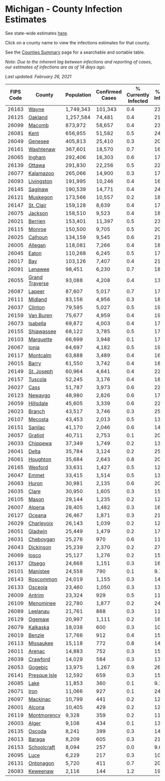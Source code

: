 # Michigan - County Infection Estimates

See state-wide estimates [here](/infections/us-mi).

Click on a county name to view the infections estimates for that county.

See the [Counties Summary](/infections/summary-counties) page for a searchable and sortable table.

*Note: Due to the inherent lag between infections and reporting of cases, our estimates of infections are as of 14 days ago.*

*Last updated: February 26, 2021*

|   FIPS Code |                           County |   Population |   Confirmed Cases |   % Currently Infected |   % Total Infected |
|-------------|----------------------------------|--------------|-------------------|------------------------|--------------------|
|       26163 |                   [Wayne](wayne) |    1,749,343 |           101,343 |                    0.4 |               23.1 |
|       26125 |               [Oakland](oakland) |    1,257,584 |            74,481 |                    0.4 |               21.4 |
|       26099 |                 [Macomb](macomb) |      873,972 |            58,657 |                    0.4 |               23.4 |
|       26081 |                     [Kent](kent) |      656,955 |            51,582 |                    0.5 |               24.2 |
|       26049 |               [Genesee](genesee) |      405,813 |            25,410 |                    0.3 |               20.8 |
|       26161 |           [Washtenaw](washtenaw) |      367,601 |            18,570 |                    0.7 |               16.6 |
|       26065 |                 [Ingham](ingham) |      292,406 |            16,303 |                    0.6 |               17.0 |
|       26139 |                 [Ottawa](ottawa) |      291,830 |            22,256 |                    0.5 |               22.8 |
|       26077 |           [Kalamazoo](kalamazoo) |      265,066 |            14,900 |                    0.3 |               17.1 |
|       26093 |         [Livingston](livingston) |      191,995 |            10,246 |                    0.4 |               16.7 |
|       26145 |               [Saginaw](saginaw) |      190,539 |            14,771 |                    0.4 |               24.4 |
|       26121 |             [Muskegon](muskegon) |      173,566 |            10,557 |                    0.2 |               18.9 |
|       26147 |           [St. Clair](st.-clair) |      159,128 |             8,639 |                    0.4 |               17.2 |
|       26075 |               [Jackson](jackson) |      158,510 |             9,523 |                    0.4 |               18.7 |
|       26021 |               [Berrien](berrien) |      153,401 |            11,397 |                    0.5 |               23.3 |
|       26115 |                 [Monroe](monroe) |      150,500 |             9,705 |                    0.5 |               20.1 |
|       26025 |               [Calhoun](calhoun) |      134,159 |             9,545 |                    0.6 |               21.5 |
|       26005 |               [Allegan](allegan) |      118,081 |             7,266 |                    0.4 |               18.4 |
|       26045 |                   [Eaton](eaton) |      110,268 |             6,245 |                    0.5 |               17.1 |
|       26017 |                       [Bay](bay) |      103,126 |             7,407 |                    0.4 |               21.9 |
|       26091 |               [Lenawee](lenawee) |       98,451 |             6,230 |                    0.7 |               18.7 |
|       26055 | [Grand Traverse](grand-traverse) |       93,088 |             4,208 |                    0.4 |               13.1 |
|       26087 |                 [Lapeer](lapeer) |       87,607 |             5,017 |                    0.7 |               17.7 |
|       26111 |               [Midland](midland) |       83,156 |             4,956 |                    0.3 |               18.0 |
|       26037 |               [Clinton](clinton) |       79,595 |             5,027 |                    0.5 |               19.3 |
|       26159 |           [Van Buren](van-buren) |       75,677 |             4,959 |                    0.4 |               19.7 |
|       26073 |             [Isabella](isabella) |       69,872 |             4,003 |                    0.4 |               17.3 |
|       26155 |         [Shiawassee](shiawassee) |       68,122 |             3,785 |                    0.5 |               17.5 |
|       26103 |           [Marquette](marquette) |       66,699 |             3,948 |                    0.1 |               17.7 |
|       26067 |                   [Ionia](ionia) |       64,697 |             4,182 |                    0.5 |               19.4 |
|       26117 |             [Montcalm](montcalm) |       63,888 |             3,489 |                    0.4 |               16.4 |
|       26015 |                   [Barry](barry) |       61,550 |             3,742 |                    0.4 |               18.0 |
|       26149 |         [St. Joseph](st.-joseph) |       60,964 |             4,641 |                    0.4 |               22.4 |
|       26157 |               [Tuscola](tuscola) |       52,245 |             3,176 |                    0.4 |               18.9 |
|       26027 |                     [Cass](cass) |       51,787 |             3,973 |                    0.6 |               22.6 |
|       26123 |               [Newaygo](newaygo) |       48,980 |             2,826 |                    0.6 |               17.0 |
|       26059 |           [Hillsdale](hillsdale) |       45,605 |             3,339 |                    0.6 |               22.9 |
|       26023 |                 [Branch](branch) |       43,517 |             3,746 |                    0.3 |               25.9 |
|       26107 |               [Mecosta](mecosta) |       43,453 |             2,013 |                    0.5 |               13.6 |
|       26151 |               [Sanilac](sanilac) |       41,170 |             2,046 |                    0.6 |               14.8 |
|       26057 |               [Gratiot](gratiot) |       40,711 |             2,753 |                    0.1 |               20.2 |
|       26033 |             [Chippewa](chippewa) |       37,349 |             1,749 |                    0.2 |               13.7 |
|       26041 |                   [Delta](delta) |       35,784 |             3,124 |                    0.2 |               25.5 |
|       26061 |             [Houghton](houghton) |       35,684 |             2,643 |                    0.8 |               20.9 |
|       26165 |               [Wexford](wexford) |       33,631 |             1,427 |                    0.5 |               12.4 |
|       26047 |                   [Emmet](emmet) |       33,415 |             1,514 |                    0.5 |               13.7 |
|       26063 |                   [Huron](huron) |       30,981 |             2,135 |                    0.6 |               20.3 |
|       26035 |                   [Clare](clare) |       30,950 |             1,605 |                    0.3 |               15.2 |
|       26105 |                   [Mason](mason) |       29,144 |             1,235 |                    0.2 |               12.6 |
|       26007 |                 [Alpena](alpena) |       28,405 |             1,482 |                    0.3 |               16.3 |
|       26127 |                 [Oceana](oceana) |       26,467 |             1,871 |                    0.3 |               21.2 |
|       26029 |         [Charlevoix](charlevoix) |       26,143 |             1,039 |                    0.2 |               12.0 |
|       26051 |               [Gladwin](gladwin) |       25,449 |             1,479 |                    0.2 |               17.3 |
|       26031 |           [Cheboygan](cheboygan) |       25,276 |               970 |                    0.6 |               11.3 |
|       26043 |           [Dickinson](dickinson) |       25,239 |             2,370 |                    0.2 |               27.6 |
|       26069 |                   [Iosco](iosco) |       25,127 |             1,276 |                    0.2 |               15.9 |
|       26137 |                 [Otsego](otsego) |       24,668 |             1,151 |                    0.3 |               16.1 |
|       26101 |             [Manistee](manistee) |       24,558 |               790 |                    0.1 |                9.7 |
|       26143 |           [Roscommon](roscommon) |       24,019 |             1,155 |                    0.3 |               14.4 |
|       26133 |               [Osceola](osceola) |       23,460 |             1,050 |                    0.3 |               13.3 |
|       26009 |                 [Antrim](antrim) |       23,324 |               929 |                    0.5 |               11.7 |
|       26109 |           [Menominee](menominee) |       22,780 |             1,877 |                    0.2 |               24.0 |
|       26089 |             [Leelanau](leelanau) |       21,761 |               868 |                    0.3 |               11.7 |
|       26129 |                 [Ogemaw](ogemaw) |       20,997 |             1,111 |                    0.2 |               16.0 |
|       26079 |             [Kalkaska](kalkaska) |       18,038 |               600 |                    0.3 |               10.6 |
|       26019 |                 [Benzie](benzie) |       17,766 |               912 |                    0.4 |               15.0 |
|       26113 |           [Missaukee](missaukee) |       15,118 |               772 |                    0.8 |               14.9 |
|       26011 |                 [Arenac](arenac) |       14,883 |               752 |                    0.3 |               15.5 |
|       26039 |             [Crawford](crawford) |       14,029 |               584 |                    0.3 |               13.9 |
|       26053 |               [Gogebic](gogebic) |       13,975 |             1,267 |                    0.9 |               26.2 |
|       26141 |     [Presque Isle](presque-isle) |       12,592 |               659 |                    0.3 |               15.5 |
|       26085 |                     [Lake](lake) |       11,853 |               360 |                    0.1 |                9.1 |
|       26071 |                     [Iron](iron) |       11,066 |               927 |                    0.1 |               24.0 |
|       26097 |             [Mackinac](mackinac) |       10,799 |               441 |                    0.2 |               12.1 |
|       26001 |                 [Alcona](alcona) |       10,405 |               429 |                    0.2 |               12.5 |
|       26119 |       [Montmorency](montmorency) |        9,328 |               359 |                    0.2 |               11.7 |
|       26003 |                   [Alger](alger) |        9,108 |               434 |                    0.1 |               13.7 |
|       26135 |                 [Oscoda](oscoda) |        8,241 |               399 |                    0.3 |               14.6 |
|       26013 |                 [Baraga](baraga) |        8,209 |               605 |                    0.3 |               21.9 |
|       26153 |       [Schoolcraft](schoolcraft) |        8,094 |               257 |                    0.0 |                9.6 |
|       26095 |                     [Luce](luce) |        6,229 |               217 |                    0.3 |               10.6 |
|       26131 |           [Ontonagon](ontonagon) |        5,720 |               411 |                    0.7 |               20.6 |
|       26083 |             [Keweenaw](keweenaw) |        2,116 |               144 |                    1.2 |               19.7 |